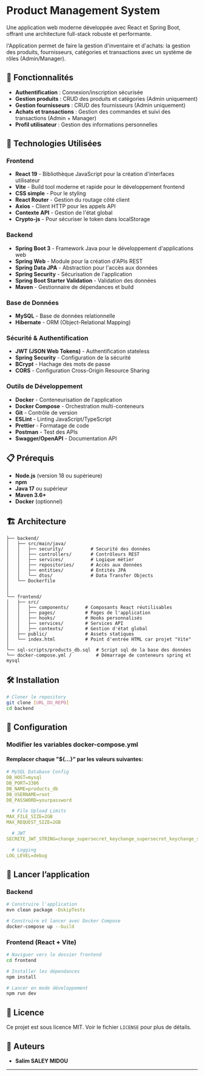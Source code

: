 # Product Management System

Une application web moderne développée avec React et Spring Boot, offrant une architecture full-stack robuste et performante.

l'Application permet de faire la gestion d'inventaire et d'achats: la gestion des produits, fournisseurs, catégories et transactions avec un système de rôles (Admin/Manager).


## 🎯 Fonctionnalités

- **Authentification** : Connexion/inscription sécurisée
- **Gestion produits** : CRUD des produits et catégories (Admin uniquement)
- **Gestion fournisseurs** : CRUD des fournisseurs (Admin uniquement)
- **Achats et transactions** : Gestion des commandes et suivi des transactions (Admin + Manager)
- **Profil utilisateur** : Gestion des informations personnelles


## 🚀 Technologies Utilisées

### Frontend
- **React 19** - Bibliothèque JavaScript pour la création d'interfaces utilisateur
- **Vite** - Build tool moderne et rapide pour le développement frontend
- **CSS simple** - Pour le styling
- **React Router** - Gestion du routage côté client
- **Axios** - Client HTTP pour les appels API
- **Contexte API** - Gestion de l'état global
- **Crypto-js** - Pour sécuriser le token dans localStorage


### Backend
- **Spring Boot 3** - Framework Java pour le développement d'applications web
- **Spring Web** - Module pour la création d'APIs REST
- **Spring Data JPA** - Abstraction pour l'accès aux données
- **Spring Security** - Sécurisation de l'application
- **Spring Boot Starter Validation** - Validation des données
- **Maven** - Gestionnaire de dépendances et build

### Base de Données
- **MySQL** - Base de données relationnelle
- **Hibernate** - ORM (Object-Relational Mapping)

### Sécurité & Authentification
- **JWT (JSON Web Tokens)** - Authentification stateless
- **Spring Security** - Configuration de la sécurité
- **BCrypt** - Hachage des mots de passe
- **CORS** - Configuration Cross-Origin Resource Sharing

### Outils de Développement
- **Docker** - Conteneurisation de l'application
- **Docker Compose** - Orchestration multi-conteneurs
- **Git** - Contrôle de version
- **ESLint** - Linting JavaScript/TypeScript
- **Prettier** - Formatage de code
- **Postman** - Test des APIs
- **Swagger/OpenAPI** - Documentation API


## 📋 Prérequis

- **Node.js** (version 18 ou supérieure)
- **npm** 
- **Java 17** ou supérieur
- **Maven 3.6+**
- **Docker** (optionnel)



## 🏗️ Architecture

```
├── backend/
│   ├── src/main/java/
│   │   ├── security/          # Securité des données
│   │   ├── controllers/       # Contrôleurs REST
│   │   ├── services/          # Logique métier
│   │   ├── repositories/      # Accès aux données
│   │   ├── entities/          # Entités JPA
│   │   └── dtos/              # Data Transfer Objects
│   └── Dockerfile          
│    
│       
└── frontend/
│   ├── src/
│   │   ├── components/      # Composants React réutilisables
│   │   ├── pages/           # Pages de l'application
│   │   ├── hooks/           # Hooks personnalisés
│   │   ├── services/        # Services API
│   │   ├── contexts/        # Gestion d'état global
│   ├── public/              # Assets statiques
│   └── index.html           # Point d'entrée HTML car projet "Vite"
│   
└── sql-scripts/products_db.sql  # Script sql de la base des données
└── docker-compose.yml /         # Démarrage de conteneurs spring et mysql

```

## 🛠️ Installation

```bash
# Cloner le repository
git clone [URL_DU_REPO]
cd backend
```


## 🔧 Configuration

### Modifier les variables docker-compose.yml

#### Remplacer chaque "${...}" par les valeurs suivantes:
```yaml
# MySQL Database Config
DB_HOST=mysql
DB_PORT=3306
DB_NAME=products_db
DB_USERNAME=root
DB_PASSWORD=yourpassword

  # File Upload Limits
MAX_FILE_SIZE=2GB
MAX_REQUEST_SIZE=2GB

  # JWT
SECRETE_JWT_STRING=change_supersecret_keychange_supersecret_keychange_supersecret_key

  # Logging
LOG_LEVEL=debug
```



## 🚀 Lancer l’application

### Backend 
```bash
# Construire l'application
mvn clean package -DskipTests

# Construire et lancer avec Docker Compose
docker-compose up --build
```

### Frontend (React + Vite)

```bash
# Naviguer vers le dossier frontend
cd frontend

# Installer les dépendances
npm install

# Lancer en mode développement
npm run dev
```


## 📝 Licence

Ce projet est sous licence MIT. Voir le fichier `LICENSE` pour plus de détails.

## 👥 Auteurs

- **Salim SALEY MIDOU** 

---





